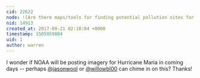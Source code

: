 ```yaml
---
cid: 22622
node: ![Are there maps/tools for finding potential pollution sites for Puerto Rico?](../notes/Zengirl2/09-19-2017/are-there-maps-tools-for-finding-potential-pollution-sites-for-puerto-rico)
nid: 14913
created_at: 2017-09-21 02:10:04 +0000
timestamp: 1505959804
uid: 1
author: warren
---
```


I wonder if NOAA will be posting imagery for Hurricane Maria in coming days -- perhaps [@jasonwool](/profile/jasonwool) or [@willowbl00](/profile/willowbl00) can chime in on this? Thanks!
